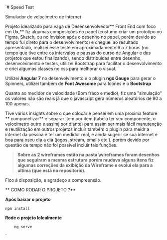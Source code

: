 `# Speed Test

Simulador de velocimetro de internet

Projeto idealizado para vaga de  Desensenvolvedor** Front End com foco em Ux,** fiz algumas composições no papel (costumo criar um prototipo no Figma, Sketch, ou no Invision após o desenho no papel, porém devido ao tempo fui  direto para o desenvolvimento) e cheguei ao resultado apresentado, realizei esse teste em aproximadamente 6 a 7 horas (no tempo que tive entre os intervalos e pausas do  curso de Angular e dos projetos que estou finalizando), sendo distribuidas entre desenho,  desenvolvimento e testes, utilizei Bootstrap para facilitar o desenvolvimento  e criei algumas classes no css para melhorar o visual.

Utilizei **Angular 7** no desenvolvimento e o plugin  **ngx Gauge** para gerar o Spinners, utilizei também de  **Font Awesome** para Icones e o **Bootstrap**

Quanto ao medidor de velocidade (Bom fraco e medio), fiz uma "simulação" os valores não são reais já que o javascript gera números aleatórios de 90 a 100 apenas.

Tive vários insights sobre o que colocar e pensei em uma proxima feature  ** componetizar** e separar item por item (tabela ter seu componente, o velocimetro outro e assimj por diante) para assim ser mais fácil manutenção e reutilização em outros projetos incluir também   o plugin para meidr a internet da pessoa  e ter um medidor  real, e ainda sugerir se sua internet é boa para oseu dia a dia (jogos, stream, emails etc ), porém devido por questão de tempo não foi possivel incluir tais funções.



> **Sobre as 2 wireframes estão na pasta \wireframes foram desenhos que seguiram a mesma estrutura porém mudava alguns itens fiz algumas correções da exibição da Wireframe e evolui ela para a ultima (que está no repositorio).**




Fico á disposição,  e agradeço a compreensão.

** COMO RODAR O PROJETO ?**

**Após baixar o projeto**

    npm install

**Rode o projeto lolcalmente**


        ng serve
    	

`
